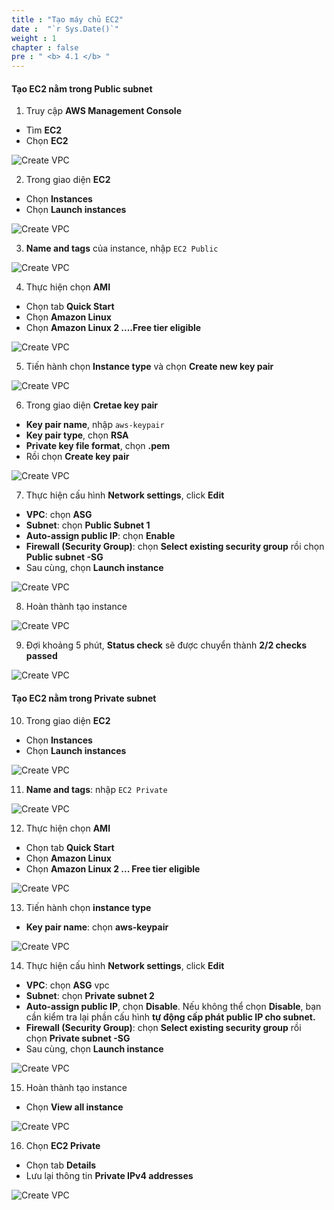 ```yaml
---
title : "Tạo máy chủ EC2"
date :  "`r Sys.Date()`" 
weight : 1 
chapter : false
pre : " <b> 4.1 </b> "
---
```


#### Tạo EC2 nằm trong Public subnet

1. Truy cập **AWS Management Console**

- Tìm **EC2**
- Chọn **EC2**

![Create VPC](/images/4-CreateEc2Server/4.1-ec2/0001-ec2.png?featherlight=false&width=90pc)

2. Trong giao diện **EC2**

- Chọn **Instances**
- Chọn **Launch instances**

![Create VPC](/images/4-CreateEc2Server/4.1-ec2/0002-ec2.png?featherlight=false&width=90pc)

3. **Name and tags** của instance, nhập `EC2 Public`

![Create VPC](/images/4-CreateEc2Server/4.1-ec2/0003-ec2.png?featherlight=false&width=90pc)

4. Thực hiện chọn **AMI**

- Chọn tab **Quick Start**
- Chọn **Amazon Linux**
- Chọn **Amazon Linux 2 ....Free tier eligible**

![Create VPC](/images/4-CreateEc2Server/4.1-ec2/0004-ec2.png?featherlight=false&width=90pc)

5. Tiến hành chọn **Instance type** và chọn **Create new key pair**

![Create VPC](/images/4-CreateEc2Server/4.1-ec2/0005-ec2.png?featherlight=false&width=90pc)

6. Trong giao diện **Cretae key pair**

- **Key pair name**, nhập `aws-keypair`
- **Key pair type**, chọn **RSA**
- **Private key file format**, chọn **.pem**
- Rồi chọn **Create key pair**

![Create VPC](/images/4-CreateEc2Server/4.1-ec2/0007-ec2.png?featherlight=false&width=90pc)

7.  Thực hiện cấu hình **Network settings**, click **Edit**

- **VPC**: chọn **ASG**
- **Subnet**: chọn **Public Subnet 1**
- **Auto-assign public IP**: chọn **Enable**
- **Firewall (Security Group)**: chọn **Select existing security group** rồi chọn **Public subnet -SG**
- Sau cùng, chọn **Launch instance**

![Create VPC](/images/4-CreateEc2Server/4.1-ec2/0006-ec2.png?featherlight=false&width=90pc)

8. Hoàn thành tạo instance

![Create VPC](/images/4-CreateEc2Server/4.1-ec2/0008-ec2.png?featherlight=false&width=90pc)

9. Đợi khoảng 5 phút, **Status check** sẽ được chuyển thành **2/2 checks passed**

![Create VPC](/images/4-CreateEc2Server/4.1-ec2/0009-ec2.png?featherlight=false&width=90pc)

#### Tạo EC2 nằm trong Private subnet

10. Trong giao diện **EC2**

- Chọn **Instances**
- Chọn **Launch instances**

![Create VPC](/images/4-CreateEc2Server/4.1-ec2/00010-ec2.png?featherlight=false&width=90pc)

11. **Name and tags**: nhập `EC2 Private`

![Create VPC](/images/4-CreateEc2Server/4.1-ec2/00011-ec2.png?featherlight=false&width=90pc)

12. Thực hiện chọn **AMI**

- Chọn tab **Quick Start**
- Chọn **Amazon Linux**
- Chọn **Amazon Linux 2 ... Free tier eligible**

![Create VPC](/images/4-CreateEc2Server/4.1-ec2/00012-ec2.png?featherlight=false&width=90pc)

13. Tiến hành chọn **instance type**

- **Key pair name**: chọn **aws-keypair**

![Create VPC](/images/4-CreateEc2Server/4.1-ec2/00013-ec2.png?featherlight=false&width=90pc)

14. Thực hiện cấu hình **Network settings**, click **Edit**

- **VPC**: chọn **ASG** vpc
- **Subnet**: chọn **Private subnet 2**
- **Auto-assign public IP**, chọn **Disable**. Nếu không thể chọn **Disable**, bạn cần kiểm tra lại phần cấu hình **tự động cấp phát public IP cho subnet.** 
- **Firewall (Security Group)**: chọn **Select existing security group** rồi chọn **Private subnet -SG**
-  Sau cùng, chọn **Launch instance**

![Create VPC](/images/4-CreateEc2Server/4.1-ec2/00014-ec2.png?featherlight=false&width=90pc)

15. Hoàn thành tạo instance

- Chọn **View all instance**

![Create VPC](/images/4-CreateEc2Server/4.1-ec2/00015-ec2.png?featherlight=false&width=90pc)

16. Chọn **EC2 Private**

- Chọn tab **Details**
- Lưu lại thông tin **Private IPv4 addresses**


![Create VPC](/images/4-CreateEc2Server/4.1-ec2/00016-ec2.png?featherlight=false&width=90pc)

